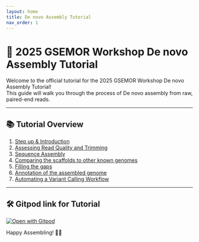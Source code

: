 ```yaml
---
layout: home
title: De novo Assembly Tutorial
nav_order: 1
---
```


# 🧬 2025 GSEMOR Workshop De novo Assembly Tutorial

Welcome to the official tutorial for the 2025 GSEMOR Workshop De novo Assembly Tutorial!  
This guide will walk you through the process of De novo assembly from raw, paired-end reads.

---

## 📚 Tutorial Overview

1. [Step up & Introduction](./_pages/step1.md)
2. [Assessing Read Quality and Trimming](./_pages/step2.md)
3. [Sequence Assembly](./_pages/step3.md)
4. [Comparing the scaffolds to other known genomes](./_pages/step4.md)
5. [Filling the gaps](./_pages/step5.md)
6. [Annotation of the assembled genome](./_pages/step6.md)
7. [Automating a Variant Calling Workflow](./_pages/step7.md)


---

## 🛠 Gitpod link for Tutorial

[![Open with Gitpod](https://img.shields.io/badge/Open%20with-Gitpod-908a85?logo=gitpod)](https://gitpod.io/#https://github.com/taylorpaisie/2025_GSEMOR_Denovo_Assembly)

Happy Assembling! 🧬✨

